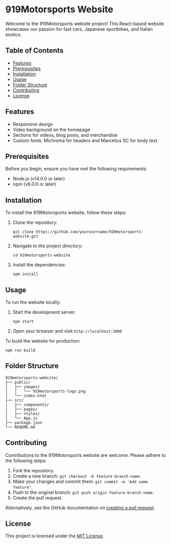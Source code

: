# 919Motorsports Website

Welcome to the 919Motorsports website project! This React-based website showcases our passion for fast cars, Japanese sportbikes, and Italian exotics.

## Table of Contents

- [Features](#features)
- [Prerequisites](#prerequisites)
- [Installation](#installation)
- [Usage](#usage)
- [Folder Structure](#folder-structure)
- [Contributing](#contributing)
- [License](#license)

## Features

- Responsive design
- Video background on the homepage
- Sections for videos, blog posts, and merchandise
- Custom fonts: Michroma for headers and Marcellus SC for body text

## Prerequisites

Before you begin, ensure you have met the following requirements:

- Node.js (v14.0.0 or later)
- npm (v6.0.0 or later)

## Installation

To install the 919Motorsports website, follow these steps:

1. Clone the repository:
   ```
   git clone https://github.com/yourusername/919motorsports-website.git
   ```

2. Navigate to the project directory:
   ```
   cd 919motorsports-website
   ```

3. Install the dependencies:
   ```
   npm install
   ```

## Usage

To run the website locally:

1. Start the development server:
   ```
   npm start
   ```

2. Open your browser and visit `http://localhost:3000`

To build the website for production:

```
npm run build
```

## Folder Structure

```
919motorsports-website/
├── public/
│   ├── images/
│   │   └── 919motorsports-logo.png
│   └── index.html
├── src/
│   ├── components/
│   ├── pages/
│   ├── styles/
│   └── App.js
├── package.json
└── README.md
```

## Contributing

Contributions to the 919Motorsports website are welcome. Please adhere to the following steps:

1. Fork the repository.
2. Create a new branch: `git checkout -b feature-branch-name`.
3. Make your changes and commit them: `git commit -m 'Add some feature'`.
4. Push to the original branch: `git push origin feature-branch-name`.
5. Create the pull request.

Alternatively, see the GitHub documentation on [creating a pull request](https://help.github.com/articles/creating-a-pull-request/).

## License

This project is licensed under the [MIT License](https://opensource.org/licenses/MIT).
